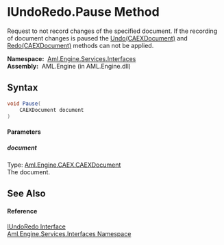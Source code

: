 IUndoRedo.Pause Method
======================
Request to not record changes of the specified document. If the recording of document changes is paused the [Undo(CAEXDocument)][1] and [Redo(CAEXDocument)][2] methods can not be applied.

  **Namespace:**  [Aml.Engine.Services.Interfaces][3]  
  **Assembly:**  AML.Engine (in AML.Engine.dll)

Syntax
------

```csharp
void Pause(
	CAEXDocument document
)
```

#### Parameters

##### *document*
Type: [Aml.Engine.CAEX.CAEXDocument][4]  
The document.


See Also
--------

#### Reference
[IUndoRedo Interface][5]  
[Aml.Engine.Services.Interfaces Namespace][3]  

[1]: Undo.md
[2]: Redo.md
[3]: ../README.md
[4]: ../../Aml.Engine.CAEX/CAEXDocument/README.md
[5]: README.md
[6]: https://www.automationml.org
[7]: ../../icons/logoShade.png